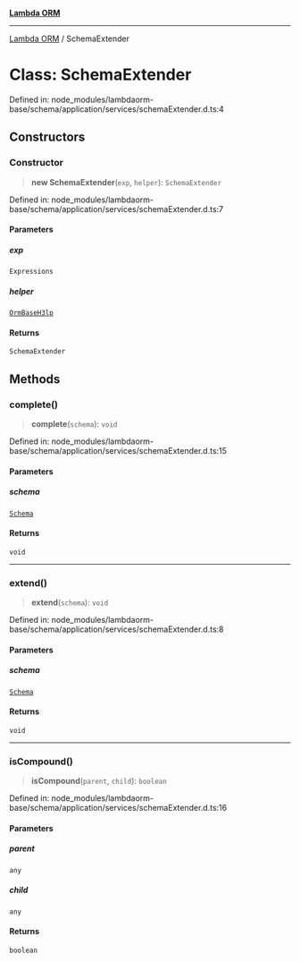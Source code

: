 [**Lambda ORM**](../README.md)

***

[Lambda ORM](../README.md) / SchemaExtender

# Class: SchemaExtender

Defined in: node\_modules/lambdaorm-base/schema/application/services/schemaExtender.d.ts:4

## Constructors

### Constructor

> **new SchemaExtender**(`exp`, `helper`): `SchemaExtender`

Defined in: node\_modules/lambdaorm-base/schema/application/services/schemaExtender.d.ts:7

#### Parameters

##### exp

`Expressions`

##### helper

[`OrmBaseH3lp`](OrmBaseH3lp.md)

#### Returns

`SchemaExtender`

## Methods

### complete()

> **complete**(`schema`): `void`

Defined in: node\_modules/lambdaorm-base/schema/application/services/schemaExtender.d.ts:15

#### Parameters

##### schema

[`Schema`](../interfaces/Schema.md)

#### Returns

`void`

***

### extend()

> **extend**(`schema`): `void`

Defined in: node\_modules/lambdaorm-base/schema/application/services/schemaExtender.d.ts:8

#### Parameters

##### schema

[`Schema`](../interfaces/Schema.md)

#### Returns

`void`

***

### isCompound()

> **isCompound**(`parent`, `child`): `boolean`

Defined in: node\_modules/lambdaorm-base/schema/application/services/schemaExtender.d.ts:16

#### Parameters

##### parent

`any`

##### child

`any`

#### Returns

`boolean`
